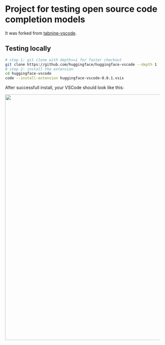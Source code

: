 # Project for testing open source code completion models

It was forked from [tabnine-vscode](https://github.com/codota/tabnine-vscode).

## Testing locally
```bash
# step 1: git clone with depth==1 for faster checkout
git clone https://github.com/huggingface/huggingface-vscode --depth 1
# step 2: install the extension
cd huggingface-vscode
code --install-extension huggingface-vscode-0.0.1.vsix
```

After successfull install, your VSCode should look like this:

<img src="https://github.com/huggingface/huggingface-vscode/raw/master/assets/ss.png" width="800px">
